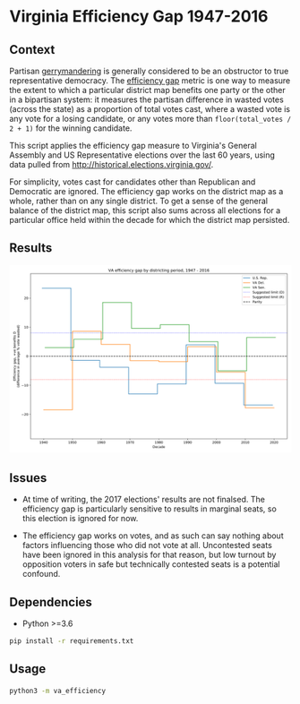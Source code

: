 # Virginia Efficiency Gap 1947-2016

## Context

Partisan [gerrymandering](https://en.wikipedia.org/wiki/Gerrymandering)
 is generally considered to be an obstructor to true representative
 democracy. The
 [efficiency gap](https://papers.ssrn.com/sol3/papers.cfm?abstract_id=2457468)
 metric is one way to measure the extent to which a particular district
 map benefits one party or the other in a bipartisan system: it measures
 the partisan difference in wasted votes (across the state) as a
 proportion of total votes cast, where a wasted vote is any vote for a
 losing candidate, or any votes more than `floor(total_votes / 2 + 1)`
 for the winning candidate.

This script applies the efficiency gap measure to Virginia's General
Assembly and US Representative elections over the last 60 years, using
data pulled from http://historical.elections.virginia.gov/.

For simplicity, votes cast for candidates other than Republican and
Democratic are ignored. The efficiency gap works on the district map as
a whole, rather than on any single district. To get a sense of the
general balance of the district map, this script also sums across all
elections for a particular office held within the decade for which the
district map persisted.


## Results

![Figure](figure.svg "Figure")


## Issues

- At time of writing, the 2017 elections' results are not finalsed. The
efficiency gap is particularly sensitive to results in marginal
seats, so this election is ignored for now.

- The efficiency gap works on votes, and as such can say nothing about
factors influencing those who did not vote at all. Uncontested seats
have been ignored in this analysis for that reason, but low turnout by
opposition voters in safe but technically contested seats is a potential
confound.


## Dependencies

- Python >=3.6

```bash
pip install -r requirements.txt
```

## Usage

```bash
python3 -m va_efficiency
```
